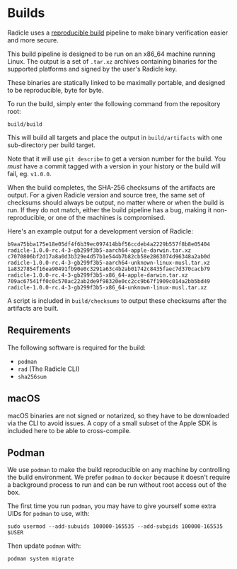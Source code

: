 # Builds

Radicle uses a [reproducible build][rb] pipeline to make binary verification
easier and more secure.

[rb]: https://reproducible-builds.org/

This build pipeline is designed to be run on an x86_64 machine running Linux.
The output is a set of `.tar.xz` archives containing binaries for the supported
platforms and signed by the user's Radicle key.

These binaries are statically linked to be maximally portable, and designed to
be reproducible, byte for byte.

To run the build, simply enter the following command from the repository root:

    build/build

This will build all targets and place the output in `build/artifacts` with
one sub-directory per build target.

Note that it will use `git describe` to get a version number for the build.
You *must* have a commit tagged with a version in your history or the build
will fail, eg. `v1.0.0`.

When the build completes, the SHA-256 checksums of the artifacts are output.
For a given Radicle version and source tree, the same set of checksums should
always be output, no matter where or when the build is run. If they do not
match, either the build pipeline has a bug, making it non-reproducible, or one
of the machines is compromised.

Here's an example output for a development version of Radicle:

    b9aa75bba175e18e05df4f6b39ec097414bbf56ccdeb4a2229b557f8b8e05404  radicle-1.0.0-rc.4-3-gb299f3b5-aarch64-apple-darwin.tar.xz
    c7070806bf2d17a8a0d3b329e4d57b1e544b7b82cb58e2863074d96348a2ab0d  radicle-1.0.0-rc.4-3-gb299f3b5-aarch64-unknown-linux-musl.tar.xz
    1a8327854f16ea90491fb90e0c3291a63c4b2ab01742c8435faec7d370cacb79  radicle-1.0.0-rc.4-3-gb299f3b5-x86_64-apple-darwin.tar.xz
    709ac67541ff0c0c570ac22ab2de9f98320e0cc2cc9b67f1909c014a2bb5bd49  radicle-1.0.0-rc.4-3-gb299f3b5-x86_64-unknown-linux-musl.tar.xz

A script is included in `build/checksums` to output these checksums after
the artifacts are built.

## Requirements

The following software is required for the build:

  * `podman`
  * `rad` (The Radicle CLI)
  * `sha256sum`

## macOS

macOS binaries are not signed or notarized, so they have to be downloaded via
the CLI to avoid issues. A copy of a small subset of the Apple SDK is included
here to be able to cross-compile.

## Podman

We use `podman` to make the build reproducible on any machine by controlling
the build environment. We prefer `podman` to `docker` because it doesn't
require a background process to run and can be run without root access out of
the box.

The first time you run `podman`, you may have to give yourself some extra UIDs
for `podman` to use, with:

    sudo usermod --add-subuids 100000-165535 --add-subgids 100000-165535 $USER

Then update `podman` with:

    podman system migrate

